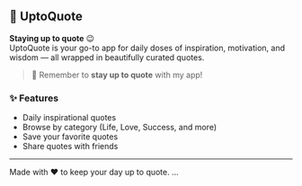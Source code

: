## 📜 UptoQuote

**Staying up to quote** 😉  
UptoQuote is your go-to app for daily doses of inspiration, motivation, and wisdom — all wrapped in beautifully curated quotes.

> 🧠 Remember to **stay up to quote** with my app!

### ✨ Features
- Daily inspirational quotes
- Browse by category (Life, Love, Success, and more)
- Save your favorite quotes
- Share quotes with friends

---

Made with ❤️ to keep your day up to quote.
...
